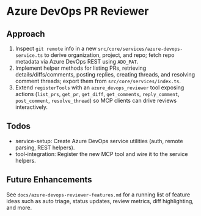 # Azure DevOps PR Reviewer

## Approach

1. Inspect `git remote` info in a new `src/core/services/azure-devops-service.ts` to derive organization, project, and repo; fetch repo metadata via Azure DevOps REST using `ADO_PAT`.
2. Implement helper methods for listing PRs, retrieving details/diffs/comments, posting replies, creating threads, and resolving comment threads; export them from `src/core/services/index.ts`.
3. Extend `registerTools` with an `azure_devops_reviewer` tool exposing actions (`list_prs`, `get_pr`, `get_diff`, `get_comments`, `reply_comment`, `post_comment`, `resolve_thread`) so MCP clients can drive reviews interactively.

## Todos

- service-setup: Create Azure DevOps service utilities (auth, remote parsing, REST helpers).
- tool-integration: Register the new MCP tool and wire it to the service helpers.

## Future Enhancements

See `docs/azure-devops-reviewer-features.md` for a running list of feature ideas such as auto triage, status updates, review metrics, diff highlighting, and more.